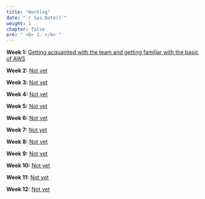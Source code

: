 ```yaml
---
title: "Worklog"
date: "`r Sys.Date()`"
weight: 1
chapter: false
pre: " <b> 1. </b> "
---
```




**Week 1:** [Getting acquainted with the team and getting familiar with the basic of AWS](1.1-week1/)

**Week 2:** [Not yet](1.2-week2/)

**Week 3:** [Not yet](1.3-week3/)

**Week 4:** [Not yet](1.4-week4/)

**Week 5:** [Not yet](1.5-week5/)

**Week 6:** [Not yet](1.6-week6/)

**Week 7:** [Not yet](1.7-week7/)

**Week 8:** [Not yet](1.8-week8/)

**Week 9:** [Not yet](1.9-week9/)

**Week 10:** [Not yet](1.10-week10/)

**Week 11:** [Not yet](1.11-week11/)

**Week 12:** [Not yet](1.12-week12/)
